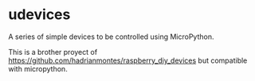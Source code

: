 # udevices
A series of simple devices to be controlled using MicroPython.

This is a brother proyect of https://github.com/hadrianmontes/raspberry_diy_devices but compatible with micropython.
